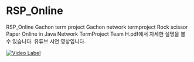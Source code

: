 # RSP_Online
RSP_Online Gachon term project
Gachon network termproject Rock scissor Paper Online in Java
Network TermProject Team H.pdf에서 자세한 설명을 볼 수 있습니다.
유튜브 시연 영상입니다.

[![Video Label](https://youtu.be/RMFb6O_aZ4U/0.jpg)](https://youtu.be/RMFb6O_aZ4U)
